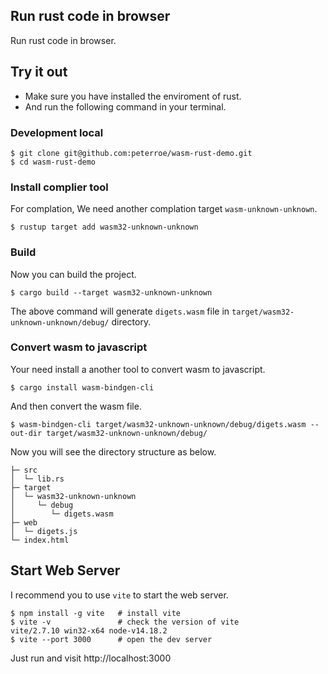 ## Run rust code in browser

Run rust code in browser.

## Try it out

* Make sure you have installed the enviroment of rust.
* And run the following command in your terminal.

### Development local

```
$ git clone git@github.com:peterroe/wasm-rust-demo.git
$ cd wasm-rust-demo
```

### Install complier tool

For complation, We need another complation target `wasm-unknown-unknown`.

```shell
$ rustup target add wasm32-unknown-unknown
```

### Build

Now you can build the project.

```shell
$ cargo build --target wasm32-unknown-unknown
```

The above command will generate `digets.wasm` file in `target/wasm32-unknown-unknown/debug/` directory.

### Convert wasm to javascript

Your need install a another tool to convert wasm to javascript.

```shell
$ cargo install wasm-bindgen-cli
```

And then convert the wasm file.

```shell
$ wasm-bindgen-cli target/wasm32-unknown-unknown/debug/digets.wasm --out-dir target/wasm32-unknown-unknown/debug/
```

Now you will see the directory structure as below.

```shell
├─ src  
│  └─ lib.rs
├─ target
│  └─ wasm32-unknown-unknown
│     └─ debug
│        └─ digets.wasm
├─ web
│  └─ digets.js
└─ index.html
```

## Start Web Server

I recommend you to use `vite` to start the web server.

```shell
$ npm install -g vite   # install vite
$ vite -v               # check the version of vite
vite/2.7.10 win32-x64 node-v14.18.2 
$ vite --port 3000      # open the dev server
```

Just run and visit http://localhost:3000
